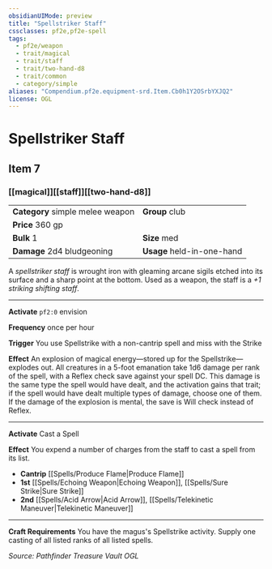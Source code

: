 ```yaml
---
obsidianUIMode: preview
title: "Spellstriker Staff"
cssclasses: pf2e,pf2e-spell
tags:
  - pf2e/weapon
  - trait/magical
  - trait/staff
  - trait/two-hand-d8
  - trait/common
  - category/simple
aliases: "Compendium.pf2e.equipment-srd.Item.Cb0h1Y2OSrbYXJQ2"
license: OGL
---
```

# Spellstriker Staff
## Item 7
### [[magical]][[staff]][[two-hand-d8]]

|  |  |
| -- | -- |
| **Category** simple melee weapon | **Group** club |
| **Price** 360 gp |  |
| **Bulk** 1 | **Size** med |
| **Damage** 2d4 bludgeoning  | **Usage** held-in-one-hand |



A _spellstriker staff_ is wrought iron with gleaming arcane sigils etched into its surface and a sharp point at the bottom. Used as a weapon, the staff is a _+1 striking shifting staff_.

* * *

**Activate** `pf2:0` envision

**Frequency** once per hour

**Trigger** You use Spellstrike with a non-cantrip spell and miss with the Strike

**Effect** An explosion of magical energy—stored up for the Spellstrike—explodes out. All creatures in a 5-foot emanation take 1d6 damage per rank of the spell, with a Reflex check save against your spell DC. This damage is the same type the spell would have dealt, and the activation gains that trait; if the spell would have dealt multiple types of damage, choose one of them. If the damage of the explosion is mental, the save is Will check instead of Reflex.

* * *

**Activate** Cast a Spell

**Effect** You expend a number of charges from the staff to cast a spell from its list.

*   **Cantrip** [[Spells/Produce Flame|Produce Flame]]
*   **1st** [[Spells/Echoing Weapon|Echoing Weapon]], [[Spells/Sure Strike|Sure Strike]]
*   **2nd** [[Spells/Acid Arrow|Acid Arrow]], [[Spells/Telekinetic Maneuver|Telekinetic Maneuver]]

* * *

**Craft Requirements** You have the magus's Spellstrike activity. Supply one casting of all listed ranks of all listed spells.

*Source: Pathfinder Treasure Vault*
*OGL*